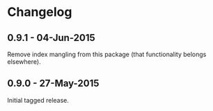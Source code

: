 # Changelog


## 0.9.1 - 04-Jun-2015

Remove index mangling from this package (that functionality belongs elsewhere).


## 0.9.0 - 27-May-2015

Initial tagged release.
